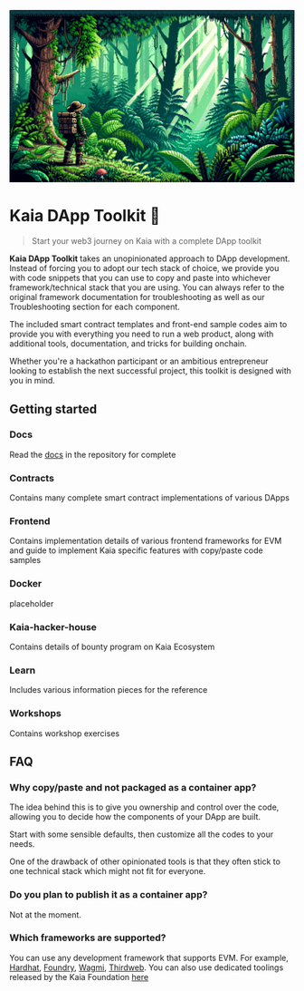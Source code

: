 ![Lone explorer in the dark forest](home-banner.png)
# Kaia DApp Toolkit 🧰

> Start your web3 journey on Kaia with a complete DApp toolkit

**Kaia DApp Toolkit** takes an unopinionated approach to DApp development. Instead of forcing you to adopt our tech stack of choice, we provide you with code snippets that you can use to copy and paste into whichever framework/technical stack that you are using. You can always refer to the original framework documentation for troubleshooting as well as our Troubleshooting section for each component.

The included smart contract templates and front-end sample codes aim to provide you with everything you need to run a web product, along with additional tools, documentation, and tricks for building onchain.

Whether you're a hackathon participant or an ambitious entrepreneur looking to establish the next successful project, this toolkit is designed with you in mind.

## Getting started
### Docs
Read the [docs](/docs/README.md) in the repository for complete

### Contracts
Contains many complete smart contract implementations of various DApps

### Frontend
Contains implementation details of various frontend frameworks for EVM and guide to implement Kaia specific features with copy/paste code samples

### Docker
placeholder

### Kaia-hacker-house
Contains details of bounty program on Kaia Ecosystem

### Learn
Includes various information pieces for the reference

### Workshops
Contains workshop exercises

## FAQ
### Why copy/paste and not packaged as a container app?
The idea behind this is to give you ownership and control over the code, allowing you to decide how the components of your DApp are built.

Start with some sensible defaults, then customize all the codes to your needs.

One of the drawback of other opinionated tools is that they often stick to one technical stack which might not fit for everyone.

### Do you plan to publish it as a container app?
Not at the moment.

### Which frameworks are supported?
You can use any development framework that supports EVM. For example, [Hardhat](https://hardhat.org), [Foundry](https://getfoundry.sh/), [Wagmi](https://wagmi.sh/), [Thirdweb](https://thirdweb.com/). You can also use dedicated toolings released by the Kaia Foundation [here](https://github.com/Kaia)